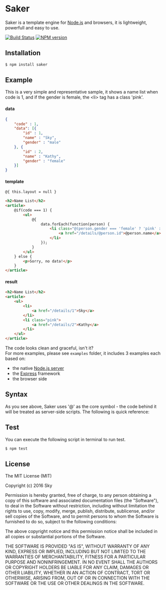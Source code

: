 # Saker
Saker is a template engine for [Node.js](https://nodejs.org) and browsers, it is lightweight, powerfull and easy to use.

[![Build Status](https://travis-ci.org/eshengsky/saker.svg?branch=master)](https://travis-ci.org/eshengsky/saker)
[![NPM version](https://img.shields.io/npm/v/saker.svg?style=flat)](https://www.npmjs.com/package/saker)

## Installation

```bash
$ npm install saker
```

## Example

This is a very simple and representative sample, it shows a name list when code is 1, and if the gender is female, the &lt;li&gt; tag has a class 'pink'.

#### data

```json
{
    "code" : 1,
    "data": [{
        "id" : 1,
        "name" : "Sky",
        "gender" : "male"
    }, {
        "id" : 2,
        "name" : "Kathy",
        "gender" : "female"
    }]
}
```

#### template

```html
@{ this.layout = null }

<h2>Name List</h2>
<article>
    @if(code === 1) {
        <ul>
            @{
                data.forEach(function(person) {
                    <li class="@(person.gender === 'female' ? 'pink' : '')">
                        <a href="/details/@person.id">@person.name</a>
                    </li>
                });
            }
        </ul>
    } else {
        <p>Sorry, no data!</p>
    }
</article>
```

#### result

```html
<h2>Name List</h2>
<article>
    <ul>
        <li>
            <a href="/details/1">Sky</a>
        </li>
        <li class="pink">
            <a href="/details/2">Kathy</a>
        </li>
    </ul>
</article>
```

The code looks clean and graceful, isn't it?  
For more examples, please see `examples` folder, it includes 3 examples each based on: 
* the native [Node.js server](https://nodejs.org/dist/latest-v6.x/docs/api/http.html)
* the [Express](http://expressjs.com/) framework
* the browser side

## Syntax

As you see above, Saker uses '@' as the core symbol - the code behind it will be treated as server-side scripts.
The following is quick reference:


## Test

You can execute the following script in terminal to run test.
```bash
$ npm test
```

## License
The MIT License (MIT)

Copyright (c) 2016 Sky

Permission is hereby granted, free of charge, to any person obtaining a copy of this software and associated documentation files (the "Software"), to deal in the Software without restriction, including without limitation the rights to use, copy, modify, merge, publish, distribute, sublicense, and/or sell copies of the Software, and to permit persons to whom the Software is furnished to do so, subject to the following conditions:

The above copyright notice and this permission notice shall be included in all copies or substantial portions of the Software.

THE SOFTWARE IS PROVIDED "AS IS", WITHOUT WARRANTY OF ANY KIND, EXPRESS OR IMPLIED, INCLUDING BUT NOT LIMITED TO THE WARRANTIES OF MERCHANTABILITY, FITNESS FOR A PARTICULAR PURPOSE AND NONINFRINGEMENT. IN NO EVENT SHALL THE AUTHORS OR COPYRIGHT HOLDERS BE LIABLE FOR ANY CLAIM, DAMAGES OR OTHER LIABILITY, WHETHER IN AN ACTION OF CONTRACT, TORT OR OTHERWISE, ARISING FROM, OUT OF OR IN CONNECTION WITH THE SOFTWARE OR THE USE OR OTHER DEALINGS IN THE SOFTWARE.